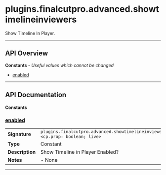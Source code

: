 # plugins.finalcutpro.advanced.showtimelineinviewers

Show Timeline In Player.

---

## API Overview
**Constants** - _Useful values which cannot be changed_
 * [enabled](#enabled)


---

## API Documentation

#### Constants


### [enabled](#enabled)

|                                             |                                                                                     |
| --------------------------------------------|-------------------------------------------------------------------------------------|
| **Signature**                               | `plugins.finalcutpro.advanced.showtimelineinviewers.enabled <cp.prop: boolean; live>`                                                                    |
| **Type**                                    | Constant                                                                     |
| **Description**                             | Show Timeline in Player Enabled?                                                                     |
| **Notes**                                   | - None |

---

